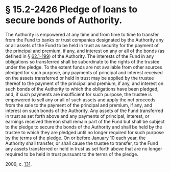 # § 15.2-2426 Pledge of loans to secure bonds of Authority.

<p>The Authority is empowered at any time and from time to time to transfer from the Fund to banks or trust companies designated by the Authority any or all assets of the Fund to be held in trust as security for the payment of the principal and premium, if any, and interest on any or all of the bonds (as defined in § <a href='http://law.lis.virginia.gov/vacode/62.1-199/'>62.1-199</a>) of the Authority. The interests of the Fund in any obligations so transferred shall be subordinate to the rights of the trustee under the pledge. To the extent funds are not available from other sources pledged for such purpose, any payments of principal and interest received on the assets transferred or held in trust may be applied by the trustee thereof to the payment of the principal and premium, if any, and interest on such bonds of the Authority to which the obligations have been pledged, and, if such payments are insufficient for such purpose, the trustee is empowered to sell any or all of such assets and apply the net proceeds from the sale to the payment of the principal and premium, if any, and interest on such bonds of the Authority. Any assets of the Fund transferred in trust as set forth above and any payments of principal, interest, or earnings received thereon shall remain part of the Fund but shall be subject to the pledge to secure the bonds of the Authority and shall be held by the trustee to which they are pledged until no longer required for such purpose by the terms of the pledge. On or before January 10 each year, the Authority shall transfer, or shall cause the trustee to transfer, to the Fund any assets transferred or held in trust as set forth above that are no longer required to be held in trust pursuant to the terms of the pledge.</p><p>2009, c. <a href='http://lis.virginia.gov/cgi-bin/legp604.exe?091+ful+CHAP0131'>131</a>.</p>